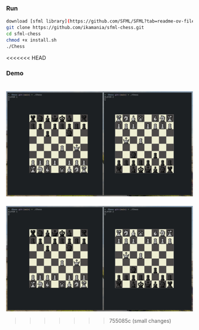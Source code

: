 ### Run 
```bash
download [sfml library](https://github.com/SFML/SFML?tab=readme-ov-file#download)
git clone https://github.com/ikamania/sfml-chess.git
cd sfml-chess
chmod +x install.sh
./Chess
```
<<<<<<< HEAD
### Demo
![image](https://github.com/ikamania/sfml-chess/blob/9b335c4ad3e92b8f8722be17abdfdb264fd87330/demo.png)
=======
![image](demo.png)
>>>>>>> 755085c (small changes)
